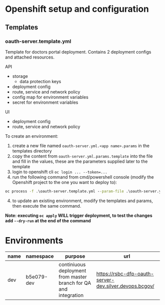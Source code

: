 # Openshift setup and configuration

## Templates

### oauth-server.template.yml

Template for doctors portal deployment. Contains 2 deployment configs and attached resources.

API

- storage
  - data protection keys
- deployment config
- route, service and network policy
- config map for environment variables
- secret for environment variables

UI

- deployment config
- route, service and network policy

To create an environment:

1. create a new file named `oauth-server.yml.<app name>.params` in the templates directory
1. copy the content from `oauth-server.yml.params.template` into the file and fill in the values, these are the parameters supplied later to the template
1. login to openshift cli `oc login ... --token=...`
1. run the following command from cmd/powershell console (modify the Openshift project to the one you want to deploy to):

```cmd
oc process -f .\oauth-server.template.yml --param-file .\oauth-server.yml.<app name>.params | oc apply -f -
```

4. to update an existing environment, modify the templates and params, then execute the same command.

**Note: executing `oc apply` WILL trigger deployment, to test the changes add `--dry-run` at the end of the command**

# Environments

| name | namespace  | purpose                                                          | url                             |
| ---- | ---------- | ---------------------------------------------------------------- | ------------------------------- |
| dev | b5e079-dev | continiuous deployment from master branch for QA and integration | https://rsbc-dfp-oauth-server-dev.silver.devops.bcgov/ |
